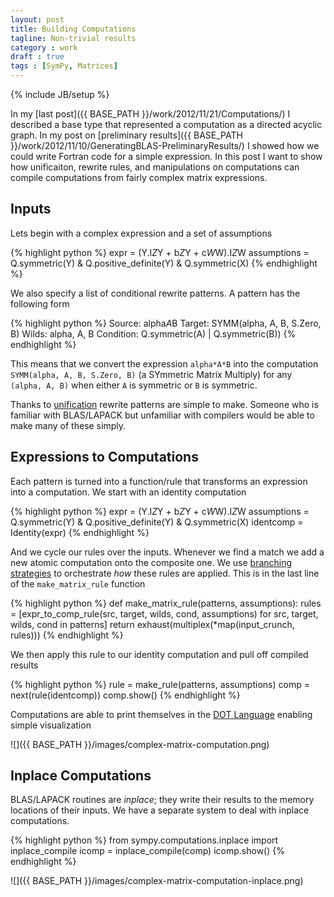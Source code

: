 ```yaml
---
layout: post
title: Building Computations 
tagline: Non-trivial results
category : work
draft : true
tags : [SymPy, Matrices]
---
```

{% include JB/setup %}

In my [last post]({{ BASE_PATH }}/work/2012/11/21/Computations/) I described a
base type that represented a computation as a directed acyclic graph.  In my
post on [preliminary results]({{ BASE_PATH }}/work/2012/11/10/GeneratingBLAS-PreliminaryResults/) I showed how we could write Fortran code for a simple expression.  In this post I want to show how unificaiton, rewrite rules, and manipulations on computations can compile computations from fairly complex matrix expressions.

Inputs
------

Lets begin with a complex expression and a set of assumptions

{% highlight python %}
    expr = (Y.I*Z*Y + b*Z*Y + c*W*W).I*Z*W
    assumptions = Q.symmetric(Y) & Q.positive_definite(Y) & Q.symmetric(X)
{% endhighlight %}

We also specify a list of conditional rewrite patterns.  A pattern has the
following form

{% highlight python %}
Source:     alpha*A*B
Target:     SYMM(alpha, A, B, S.Zero, B)
Wilds:      alpha, A, B
Condition:  Q.symmetric(A) | Q.symmetric(B))
{% endhighlight %}

This means that we convert the expression `alpha*A*B` into the computation `SYMM(alpha, A, B, S.Zero, B)` (a SYmmetric Matrix Multiply) for any `(alpha, A, B)` when either `A` is symmetric or `B` is symmetric.

Thanks to [unification]({{BASE_PATH}}/work/2012/11/01/Unification/) rewrite patterns are simple to make.  Someone who is familiar with BLAS/LAPACK but unfamiliar with compilers would be able to make many of these simply.

Expressions to Computations
---------------------------

Each pattern is turned into a function/rule that transforms an expression
into a computation.  We start with an identity computation

{% highlight python %}
    expr = (Y.I*Z*Y + b*Z*Y + c*W*W).I*Z*W
    assumptions = Q.symmetric(Y) & Q.positive_definite(Y) & Q.symmetric(X)
    identcomp = Identity(expr)
{% endhighlight %}

And we cycle our rules over the inputs.  Whenever we find a match we add a new atomic computation onto the composite one.  We use [branching strategies]({{BASE_PATH}}work/2012/11/09/BranchingStrategies/) to orchestrate *how* these rules are applied.  This is in the last line of the `make_matrix_rule` function

{% highlight python %}
    def make_matrix_rule(patterns, assumptions):
        rules = [expr_to_comp_rule(src, target, wilds, cond, assumptions)
                 for src, target, wilds, cond in patterns]
        return exhaust(multiplex(*map(input_crunch, rules)))
{% endhighlight %}

We then apply this rule to our identity computation and pull off compiled results

{% highlight python %}
    rule = make_rule(patterns, assumptions)
    comp = next(rule(identcomp))
    comp.show()
{% endhighlight %}

Computations are able to print themselves in the [DOT Language](http://en.wikipedia.org/wiki/DOT_language) enabling simple visualization

![]({{ BASE_PATH }}/images/complex-matrix-computation.png)

Inplace Computations
--------------------

BLAS/LAPACK routines are *inplace*; they write their results to the memory locations of their inputs.  We have a separate system to deal with inplace computations. 

{% highlight python %}
    from sympy.computations.inplace import inplace_compile
    icomp = inplace_compile(comp)
    icomp.show()
{% endhighlight %}

![]({{ BASE_PATH }}/images/complex-matrix-computation-inplace.png)
